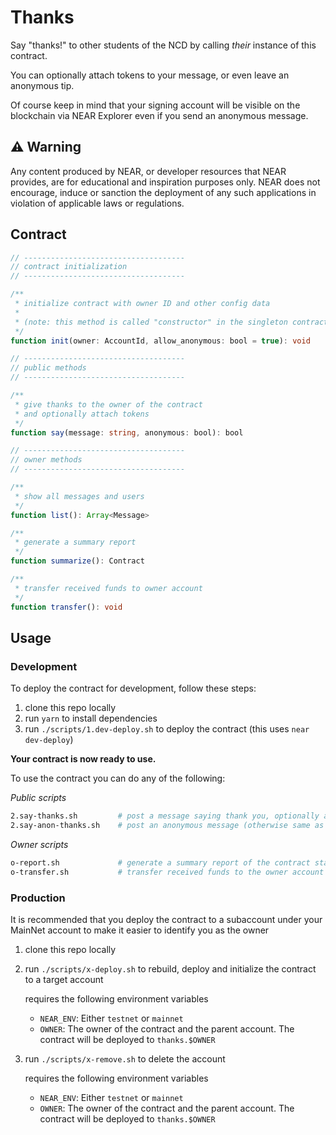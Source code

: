 # Thanks

Say "thanks!" to other students of the NCD by calling _their_ instance of this contract.

You can optionally attach tokens to your message, or even leave an anonymous tip.

Of course keep in mind that your signing account will be visible on the blockchain via NEAR Explorer even if you send an anonymous message.

## ⚠️ Warning

Any content produced by NEAR, or developer resources that NEAR provides, are for educational and inspiration purposes only.  NEAR does not encourage, induce or sanction the deployment of any such applications in violation of applicable laws or regulations.

## Contract

```ts
// ------------------------------------
// contract initialization
// ------------------------------------

/**
 * initialize contract with owner ID and other config data
 *
 * (note: this method is called "constructor" in the singleton contract code)
 */
function init(owner: AccountId, allow_anonymous: bool = true): void

// ------------------------------------
// public methods
// ------------------------------------

/**
 * give thanks to the owner of the contract
 * and optionally attach tokens
 */
function say(message: string, anonymous: bool): bool

// ------------------------------------
// owner methods
// ------------------------------------

/**
 * show all messages and users
 */
function list(): Array<Message>

/**
 * generate a summary report
 */
function summarize(): Contract

/**
 * transfer received funds to owner account
 */
function transfer(): void
```


## Usage

### Development

To deploy the contract for development, follow these steps:

1. clone this repo locally
2. run `yarn` to install dependencies
3. run `./scripts/1.dev-deploy.sh` to deploy the contract (this uses `near dev-deploy`)

**Your contract is now ready to use.**

To use the contract you can do any of the following:

_Public scripts_

```sh
2.say-thanks.sh         # post a message saying thank you, optionally attaching NEAR tokens
2.say-anon-thanks.sh    # post an anonymous message (otherwise same as above)
```

_Owner scripts_

```sh
o-report.sh             # generate a summary report of the contract state
o-transfer.sh           # transfer received funds to the owner account
```

### Production

It is recommended that you deploy the contract to a subaccount under your MainNet account to make it easier to identify you as the owner

1. clone this repo locally
2. run `./scripts/x-deploy.sh` to rebuild, deploy and initialize the contract to a target account

   requires the following environment variables
   - `NEAR_ENV`: Either `testnet` or `mainnet`
   - `OWNER`: The owner of the contract and the parent account.  The contract will be deployed to `thanks.$OWNER`

3. run `./scripts/x-remove.sh` to delete the account

   requires the following environment variables
   - `NEAR_ENV`: Either `testnet` or `mainnet`
   - `OWNER`: The owner of the contract and the parent account.  The contract will be deployed to `thanks.$OWNER`
